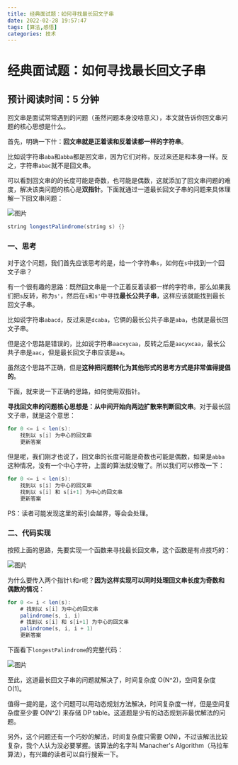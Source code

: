 ```yaml
---
title: 经典面试题：如何寻找最⻓回文子串
date: 2022-02-28 19:57:47
tags: [算法,感悟]
categories: 技术
---
```

# 经典面试题：如何寻找最⻓回文子串



## 预计阅读时间：5 分钟

回文串是面试常常遇到的问题（虽然问题本身没啥意义），本文就告诉你回文串问题的核心思想是什么。

首先，明确一下什：**回文串就是正着读和反着读都一样的字符串**。

比如说字符串`aba`和`abba`都是回文串，因为它们对称，反过来还是和本身一样。反之，字符串`abac`就不是回文串。

可以看到回文串的的长度可能是奇数，也可能是偶数，这就添加了回文串问题的难度，解决该类问题的核心是**双指针**。下面就通过一道最长回文子串的问题来具体理解一下回文串问题：

![图片](https://mmbiz.qpic.cn/mmbiz_png/map09icNxZ4lLwdm05DtOeOPia4eSQF3HJWKPuI6XXSumtytXXkvgQPwO1szjiaWicF84yMiaIwmFyRic4RmocZz3qvw/640?wx_fmt=png&tp=webp&wxfrom=5&wx_lazy=1&wx_co=1)



```java
string longestPalindrome(string s) {}
```

### 一、思考

对于这个问题，我们首先应该思考的是，给一个字符串`s`，如何在`s`中找到一个回文子串？

有一个很有趣的思路：既然回文串是一个正着反着读都一样的字符串，那么如果我们把`s`反转，称为`s'`，然后在`s`和`s'`中寻找**最长公共子串**，这样应该就能找到最长回文子串。

比如说字符串`abacd`，反过来是`dcaba`，它俩的最长公共子串是`aba`，也就是最长回文子串。

但是这个思路是错误的，比如说字符串`aacxycaa`，反转之后是`aacyxcaa`，最长公共子串是`aac`，但是最长回文子串应该是`aa`。

虽然这个思路不正确，但是**这种把问题转化为其他形式的思考方式是非常值得提倡的**。

下面，就来说一下正确的思路，如何使用双指针。

**寻找回文串的问题核心思想是：从中间开始向两边扩散来判断回文串**。对于最长回文子串，就是这个意思：

```java
for 0 <= i < len(s):
    找到以 s[i] 为中心的回文串
    更新答案
```

但是呢，我们刚才也说了，回文串的长度可能是奇数也可能是偶数，如果是`abba`这种情况，没有一个中心字符，上面的算法就没辙了。所以我们可以修改一下：

```java
for 0 <= i < len(s):
    找到以 s[i] 为中心的回文串
    找到以 s[i] 和 s[i+1] 为中心的回文串
    更新答案
```

PS：读者可能发现这里的索引会越界，等会会处理。

### 二、代码实现

按照上面的思路，先要实现一个函数来寻找最长回文串，这个函数是有点技巧的：

![图片](https://cdn.jsdelivr.net/gh/swimminghao/picture@main/img/HpyEbX_20210507183744.png)

为什么要传入两个指针`l`和`r`呢？**因为这样实现可以同时处理回文串长度为奇数和偶数的情况**：

```java
for 0 <= i < len(s):
    # 找到以 s[i] 为中心的回文串
    palindrome(s, i, i)
    # 找到以 s[i] 和 s[i+1] 为中心的回文串
    palindrome(s, i, i + 1)
    更新答案
```

下面看下`longestPalindrome`的完整代码：

![图片](https://cdn.jsdelivr.net/gh/swimminghao/picture@main/img/VFGLHs_20210507183807.png)

至此，这道最长回文子串的问题就解决了，时间复杂度 O(N^2)，空间复杂度 O(1)。

值得一提的是，这个问题可以用动态规划方法解决，时间复杂度一样，但是空间复杂度至少要 O(N^2) 来存储 DP table。这道题是少有的动态规划非最优解法的问题。

另外，这个问题还有一个巧妙的解法，时间复杂度只需要 O(N)，不过该解法比较复杂，我个人认为没必要掌握。该算法的名字叫 Manacher's Algorithm（马拉车算法），有兴趣的读者可以自行搜索一下。